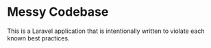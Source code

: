 # Messy Codebase

This is a Laravel application that is intentionally written to violate each known best practices.

